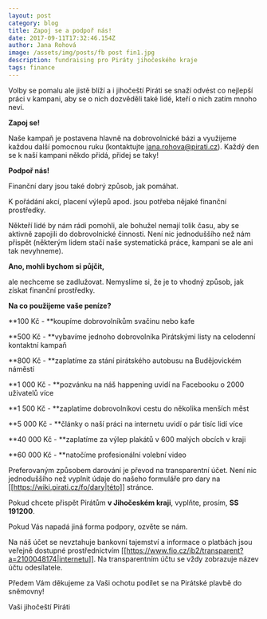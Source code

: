 ```yaml
---
layout: post
category: blog
title: Zapoj se a podpoř nás!
date: 2017-09-11T17:32:46.154Z
author: Jana Rohová
image: /assets/img/posts/fb post fin1.jpg
description: fundraising pro Piráty jihočeského kraje
tags: finance
---
```

Volby se pomalu ale jistě blíží a i jihočeští Piráti se snaží odvést co nejlepší práci v kampani, aby se o nich dozvěděli také lidé, kteří o nich zatím mnoho neví.

**Zapoj se!**

Naše kampaň je postavena hlavně na dobrovolnické bázi a využijeme každou další pomocnou ruku (kontaktujte [jana.rohova@pirati.cz](mailto:jana.rohova@pirati.cz)). Každý den se k naší kampani někdo přidá, přidej se taky!  

**Podpoř nás!**

Finanční dary jsou také dobrý způsob, jak pomáhat.

K pořádání akcí, placení výlepů apod. jsou potřeba nějaké finanční prostředky.

Někteří lidé by nám rádi pomohli, ale bohužel nemají tolik času, aby se aktivně zapojili do dobrovolnické činnosti. Není nic jednoduššího než nám přispět (některým lidem stačí naše systematická práce, kampani se ale ani tak nevyhneme).

**Ano, mohli bychom si půjčit,**

ale nechceme se zadlužovat. Nemyslíme si, že je to vhodný způsob, jak získat finanční prostředky.

**Na co použijeme vaše peníze?**

**100 Kč - **koupíme dobrovolníkům svačinu nebo kafe

**500 Kč - **vybavíme jednoho dobrovolníka Pirátskými listy na celodenní kontaktní kampaň

**800 Kč - **zaplatíme za stání pirátského autobusu na Budějovickém náměstí

**1 000 Kč - **pozvánku na náš happening uvidí na Facebooku o 2000 uživatelů více

**1 500 Kč - **zaplatíme dobrovolníkovi cestu do několika menších měst

**5 000 Kč - **články o naší práci na internetu uvidí o pár tisíc lidí více

**40 000 Kč - **zaplatíme za výlep plakátů v 600 malých obcích v kraji

**60 000 Kč - **natočíme profesionální volební video 

Preferovaným způsobem darování je převod na transparentní účet. Není nic jednoduššího než vyplnit údaje do našeho formuláře pro dary na [[https://wiki.pirati.cz/fo/dary|této]] stránce.


Pokud chcete přispět Pirátům **v Jihočeském kraji**, vyplňte, prosím, **SS 191200**.

Pokud Vás napadá jiná forma podpory, ozvěte se nám. 

Na náš účet se nevztahuje bankovní tajemství a informace o platbách jsou veřejně dostupné prostřednictvím [[https://www.fio.cz/ib2/transparent?a=2100048174|internetu]]. Na transparentním účtu se vždy zobrazuje název účtu odesílatele.

 

Předem Vám děkujeme za Vaši ochotu podílet se na Pirátské plavbě do sněmovny!

Vaši jihočeští Piráti
